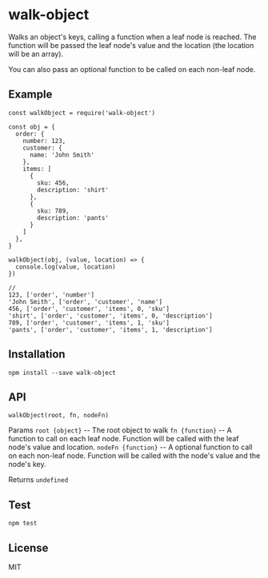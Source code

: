 # walk-object
Walks an object's keys, calling a function when a leaf node is reached.
The function will be passed the leaf node's value and the location (the location will be an array).

You can also pass an optional function to be called on each non-leaf node.

## Example
```
const walkObject = require('walk-object')

const obj = {
  order: {
    number: 123,
    customer: {
      name: 'John Smith'
    },
    items: [
      {
        sku: 456,
        description: 'shirt'
      },
      {
        sku: 789,
        description: 'pants'
      }
    ]
  },
}

walkObject(obj, (value, location) => {
  console.log(value, location)
})

//
123, ['order', 'number']
'John Smith', ['order', 'customer', 'name']
456, ['order', 'customer', 'items', 0, 'sku']
'shirt', ['order', 'customer', 'items', 0, 'description']
789, ['order', 'customer', 'items', 1, 'sku']
'pants', ['order', 'customer', 'items', 1, 'description']
```

## Installation
```
npm install --save walk-object
```

## API
```
walkObject(root, fn, nodeFn)
```

Params
`root {object}` -- The root object to walk
`fn {function}` -- A function to call on each leaf node. Function will be called with the leaf node's value and location.
`nodeFn {function}` -- A optional function to call on each non-leaf node. Function will be called with the node's value and the node's key.

Returns
`undefined`


## Test
```
npm test
```

## License
MIT
